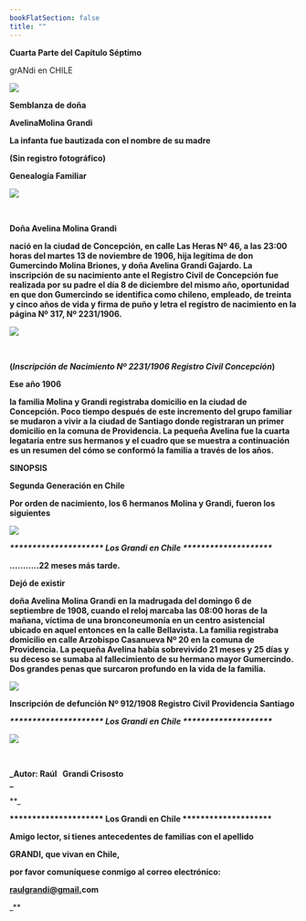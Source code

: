 ```yaml
---
bookFlatSection: false
title: ""
---
```


**Cuarta Parte del Capítulo Séptimo**

grANdi en CHILE

[![](https://sites.google.com/site/avelinamolinagrandi/_/rsrc/1285712279522/home/CAPITULO%20VII%20PORTADA.jpg)](https://sites.google.com/site/avelinamolinagrandi/home/CAPITULO%20VII%20PORTADA.jpg?attredirects=0)

**Semblanza de doña** 

**A****velina****Molina Grandi** 

**La infanta fue bautizada con el nombre de su madre** 

**(Sin registro fotográfico)**

**Genealogía Familiar** 

[![](https://sites.google.com/site/avelinamolinagrandi/_/rsrc/1288628806876/home/Cuadro%20genealogico%20AVELINA.JPG?height=329&width=689)](https://sites.google.com/site/avelinamolinagrandi/home/Cuadro%20genealogico%20AVELINA.JPG?attredirects=0)

 

**Doña Avelina Molina Grandi**

**nació en la ciudad de Concepción, en calle Las Heras Nº 46, a las 23:00 horas del martes 13 de noviembre de 1906, hija legítima de don Gumercindo Molina Briones, y doña Avelina Grandi Gajardo. La inscripción de su nacimiento ante el Registro Civil de Concepción fue realizada por su padre el día 8 de diciembre del mismo año, oportunidad en que don Gumercindo se identifica como chileno, empleado, de treinta y cinco años de vida y firma de puño y letra el registro de nacimiento en la página Nº 317, Nº 2231/1906.**

[![](https://sites.google.com/site/avelinamolinagrandi/_/rsrc/1303393814070/home/AvelinaMolinaGrandi.JPG)](https://sites.google.com/site/avelinamolinagrandi/home/AvelinaMolinaGrandi.JPG?attredirects=0)

 

**(_Inscripción de Nacimiento Nº 2231/1906_ _Registro Civil Concepción_)**

**Ese año 1906** 

**la familia Molina y Grandi registraba domicilio en la ciudad de Concepción. Poco tiempo después de este incremento del grupo familiar se mudaron a vivir a la ciudad de Santiago donde registraran un primer domicilio en la comuna de Providencia. La pequeña Avelina fue la cuarta legataria entre sus hermanos y el cuadro que se muestra a continuación es un resumen del cómo se conformó la familia a través de los años.**

**SINOPSIS** 

****Segunda Generación en Chile****

**Por orden de nacimiento, los 6 hermanos Molina y Grandi, fueron los siguientes** 

**[![](https://sites.google.com/site/avelinamolinagrandi/_/rsrc/1303350833876/home/HERMANOSMOLINAGRANDI%28Avelina%29.JPG)](https://sites.google.com/site/avelinamolinagrandi/home/HERMANOSMOLINAGRANDI%28Avelina%29.JPG?attredirects=0)**

 ****_**\*\*\*\*\*\*\*\*\*\*\*\*\*\*\*\*\*\*\*\*\* Los Grandi en Chile \*\*\*\*\*\*\*\*\*\*\*\*\*\*\*\*\*\*\*\***_****

**...........22 meses más tarde.** 

**Dejó de existir**  

**doña Avelina Molina Grandi en la madrugada del domingo 6 de septiembre de 1908, cuando el reloj marcaba las 08:00 horas de la mañana, víctima de una bronconeumonía en un centro asistencial ubicado en aquel entonces en la calle Bellavista. La familia registraba domicilio en calle Arzobispo Casanueva Nº 20 en la comuna de Providencia. La pequeña Avelina había sobrevivido 21 meses y 25 días y su deceso se sumaba al fallecimiento de su hermano mayor Gumercindo. Dos grandes penas que surcaron profundo en la vida de la familia.** 

[![](https://sites.google.com/site/avelinamolinagrandi/_/rsrc/1303398004511/home/AvelinaMolinaGrandi%282%29.JPG)](https://sites.google.com/site/avelinamolinagrandi/home/AvelinaMolinaGrandi%282%29.JPG?attredirects=0)

**Inscripción de defunción Nº 912/1908 Registro Civil Providencia Santiago** 

_**\*\*\*\*\*\*\*\*\*\*\*\*\*\*\*\*\*\*\*\*\* Los Grandi en Chile \*\*\*\*\*\*\*\*\*\*\*\*\*\*\*\*\*\*\*\***_

[![](https://sites.google.com/site/avelinamolinagrandi/_/rsrc/1303350836986/home/002-P-AUTOR.jpg)](https://sites.google.com/site/avelinamolinagrandi/home/002-P-AUTOR.jpg?attredirects=0)

 

**_Autor: Raúl   Grandi Crisosto  
_**

**_

**\*\*\*\*\*\*\*\*\*\*\*\*\*\*\*\*\*\*\*\*\* Los Grandi en Chile \*\*\*\*\*\*\*\*\*\*\*\*\*\*\*\*\*\*\*\***

**Amigo lector, si tienes antecedentes de familias con el apellido** 

 **GRANDI, que vivan en Chile,** 

**por favor comuníquese conmigo al correo electrónico:** 

 **[](mailto:raulgrandi@gmail.com)[](mailto:raulgrandi@gmail.com)[raulgrandi@gmail.](mailto:raulgrandi@gmail.com)com**

_**